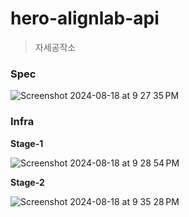 # hero-alignlab-api

> 자세공작소

### Spec

![Screenshot 2024-08-18 at 9 27 35 PM](https://github.com/user-attachments/assets/221fc8cb-cc23-4538-bde7-8a409f67a75b)

### Infra

**Stage-1**

![Screenshot 2024-08-18 at 9 28 54 PM](https://github.com/user-attachments/assets/ad1fb46b-905c-461c-8912-5ef9302fe44b)

**Stage-2**

![Screenshot 2024-08-18 at 9 35 28 PM](https://github.com/user-attachments/assets/4ddf7c8f-d938-4224-b8a8-4e195dfc9046)
